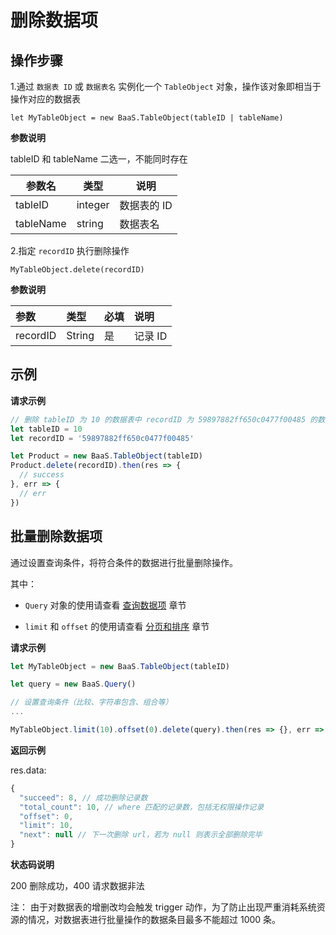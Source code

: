 # 删除数据项

## 操作步骤

1.通过 `数据表 ID` 或 `数据表名` 实例化一个 `TableObject` 对象，操作该对象即相当于操作对应的数据表

`let MyTableObject = new BaaS.TableObject(tableID | tableName)`

**参数说明**

tableID 和 tableName 二选一，不能同时存在

| 参数名    | 类型    | 说明                                 |
|-----------|---------|--------------------------------------|
| tableID   | integer | 数据表的 ID                          |
| tableName | string  | 数据表名                             |

2.指定 `recordID` 执行删除操作

`MyTableObject.delete(recordID)`

**参数说明**

| 参数      | 类型   | 必填 | 说明 |
| :------- | :----- | :-- | :---|
| recordID | String | 是  | 记录 ID |


## 示例

**请求示例**
```js
// 删除 tableID 为 10 的数据表中 recordID 为 59897882ff650c0477f00485 的数据项
let tableID = 10
let recordID = '59897882ff650c0477f00485'

let Product = new BaaS.TableObject(tableID)
Product.delete(recordID).then(res => {
  // success
}, err => {
  // err
})
```

## 批量删除数据项

通过设置查询条件，将符合条件的数据进行批量删除操作。

其中：
 - `Query` 对象的使用请查看 [查询数据项](./query.md) 章节

 - `limit` 和 `offset` 的使用请查看 [分页和排序](./limit-and-order.md) 章节

**请求示例**

```js
let MyTableObject = new BaaS.TableObject(tableID)

let query = new BaaS.Query()

// 设置查询条件（比较、字符串包含、组合等）
...

MyTableObject.limit(10).offset(0).delete(query).then(res => {}, err => {})
```

**返回示例**

res.data:
```js
{
  "succeed": 8, // 成功删除记录数
  "total_count": 10, // where 匹配的记录数，包括无权限操作记录
  "offset": 0,
  "limit": 10,
  "next": null // 下一次删除 url，若为 null 则表示全部删除完毕
}
```

**状态码说明**

200 删除成功，400 请求数据非法

<span class="attention">注：</span> 由于对数据表的增删改均会触发 trigger 动作，为了防止出现严重消耗系统资源的情况，对数据表进行批量操作的数据条目最多不能超过 1000 条。
